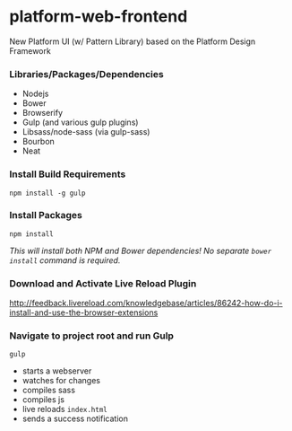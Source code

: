 # platform-web-frontend
New Platform UI (w/ Pattern Library) based on the Platform Design Framework

### Libraries/Packages/Dependencies

* Nodejs
* Bower
* Browserify
* Gulp (and various gulp plugins)
* Libsass/node-sass (via gulp-sass)
* Bourbon
* Neat

### Install Build Requirements
`npm install -g gulp`

### Install Packages
`npm install`

*This will install both NPM and Bower dependencies! No separate `bower install` command is required.*

### Download and Activate Live Reload Plugin

http://feedback.livereload.com/knowledgebase/articles/86242-how-do-i-install-and-use-the-browser-extensions

### Navigate to project root and run Gulp

`gulp`

* starts a webserver
* watches for changes
* compiles sass
* compiles js
* live reloads `index.html`
* sends a success notification

